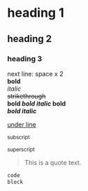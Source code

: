 # heading 1
## heading 2
### heading 3

next line: space x 2  
**bold**  
*italic*  
~~strikethrough~~  
**bold _bold italic_ bold**  
***bold italic***  

<ins>under line</ins>  

<sub>subscript</sub>

<sup>superscript</sup>  

> This is a quote text.  

```c
code 
block
```
